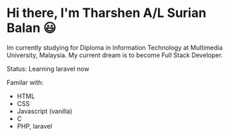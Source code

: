 <h1>Hi there, I'm Tharshen A/L Surian Balan 😃</h1>

Im currently studying for Diploma in Information Technology at Multimedia University, Malaysia. 
My current dream is to become Full Stack Developer.  

Status: Learning laravel now
  
 Familar with:
  - HTML
  - CSS 
  - Javascript (vanilla)
  - C
  - PHP, laravel 
  



<!---
Tharshen2124/Tharshen2124 is a ✨ special ✨ repository because its `README.md` (this file) appears on your GitHub profile.
You can click the Preview link to take a look at your changes.
--->
